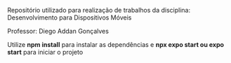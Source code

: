 <p>Repositório utilizado para realização de trabalhos da disciplina: Desenvolvimento para Dispositivos Móveis</p>
<p>Professor: Diego Addan Gonçalves</p>
Utilize <strong>npm install</strong> para instalar as dependências e <strong>npx expo start ou expo start</strong> para iniciar o projeto
